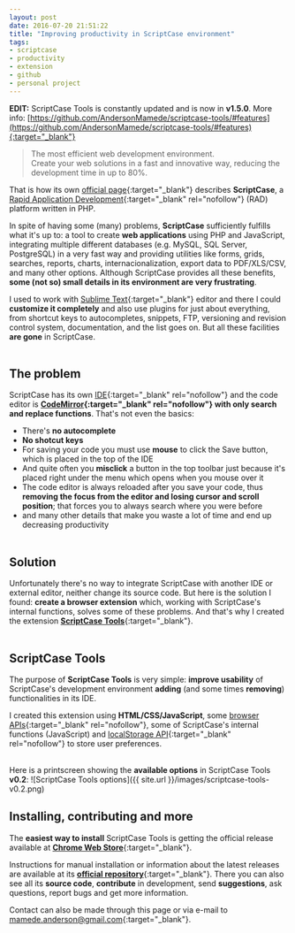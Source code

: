 ```yaml
---
layout: post
date: 2016-07-20 21:51:22
title: "Improving productivity in ScriptCase environment"
tags:
- scriptcase
- productivity
- extension
- github
- personal project
---
```


**EDIT:** ScriptCase Tools is constantly updated and is now in **v1.5.0**. More info: [https://github.com/AndersonMamede/scriptcase-tools/#features](https://github.com/AndersonMamede/scriptcase-tools/#features){:target="_blank"}


> The most efficient web development environment.<br>
> Create your web solutions in a fast and innovative way, reducing the development time in up to 80%.

That is how its own [official page](http://www.scriptcase.net/){:target="_blank"} describes **ScriptCase**, a [Rapid Application Development](https://en.wikipedia.org/wiki/Rapid_application_development){:target="_blank" rel="nofollow"} (RAD) platform written in PHP.

In spite of having some (many) problems, **ScriptCase** sufficiently fulfills what it's up to: a tool to create **web applications** using PHP and JavaScript, integrating multiple different databases (e.g. MySQL, SQL Server, PostgreSQL) in a very fast way and providing utilities like forms, grids, searches, reports, charts, internacionalization, export data to PDF/XLS/CSV, and many other options. Although ScriptCase provides all these benefits, **some (not so) small details in its environment are very frustrating**.

I used to work with [Sublime Text](https://www.sublimetext.com/){:target="_blank"} editor and there I could **customize it completely** and also use plugins for just about everything, from shortcut keys to autocompletes, snippets, FTP, versioning and revision control system, documentation, and the list goes on. But all these facilities **are gone** in ScriptCase.
<br><br>

## The problem
ScriptCase has its own [IDE](https://en.wikipedia.org/wiki/Integrated_development_environment){:target="_blank" rel="nofollow"} and the code editor is **[CodeMirror](https://codemirror.net/){:target="_blank" rel="nofollow"} with only search and replace functions**. That's not even the basics:

* There's **no autocomplete**
* **No shotcut keys**
* For saving your code you must use **mouse** to click the Save button, which is placed in the top of the IDE
* And quite often you **misclick** a button in the top toolbar just because it's placed right under the menu which opens when you mouse over it
* The code editor is always reloaded after you save your code, thus **removing the focus from the editor and losing cursor and scroll position**; that forces you to always search where you were before
* and many other details that make you waste a lot of time and end up decreasing productivity
<br><br>

## Solution
Unfortunately there's no way to integrate ScriptCase with another IDE or external editor, neither change its source code. But here is the solution I found: **create a browser extension** which, working with ScriptCase's internal functions, solves some of these problems. And that's why I created the extension [**ScriptCase Tools**](https://goo.gl/i4LtVl){:target="_blank"}.
<br><br>

## ScriptCase Tools
The purpose of **ScriptCase Tools** is very simple: **improve usability** of ScriptCase's development environment **adding** (and some times **removing**) functionalities in its IDE.

I created this extension using **HTML/CSS/JavaScript**, some [browser APIs](https://developer.chrome.com/extensions/api_index){:target="_blank" rel="nofollow"}, some of ScriptCase's internal functions (JavaScript) and [localStorage API](https://developer.mozilla.org/pt-BR/docs/Web/API/Window/Window.localStorage){:target="_blank" rel="nofollow"} to store user preferences.
<br><br>

Here is a printscreen showing the **available options** in ScriptCase Tools **v0.2**:
![ScriptCase Tools options]({{ site.url }}/images/scriptcase-tools-v0.2.png)

## Installing, contributing and more
The **easiest way to install** ScriptCase Tools is getting the official release available at [**Chrome Web Store**](https://goo.gl/i4LtVl){:target="_blank"}.

Instructions for manual installation or information about the latest releases are available at its [**official repository**](https://github.com/AndersonMamede/scriptcase-tools){:target="_blank"}. There you can also see all its **source code**, **contribute** in development, send **suggestions**, ask questions, report bugs and get more information.

Contact can also be made through this page or via e-mail to [mamede.anderson@gmail.com](mailto:mamede.anderson@gmail.com){:target="_blank"}.
